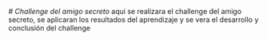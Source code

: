 <em> # Challenge del amigo secreto </em>
aqui se realizara el challenge del amigo secreto, se aplicaran los resultados del aprendizaje y se vera el desarrollo y conclusión del challenge
